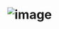 # ![image](https://user-images.githubusercontent.com/36718140/156828795-0c3ecda6-70b1-4432-91e6-a97443e03aa9.png)
